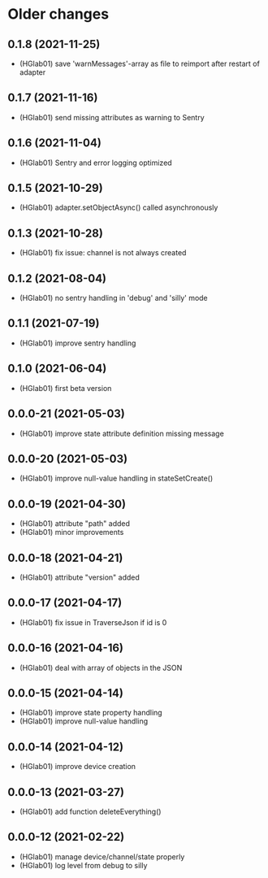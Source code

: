 # Older changes
## 0.1.8 (2021-11-25)
* (HGlab01) save 'warnMessages'-array as file to reimport after restart of adapter

## 0.1.7 (2021-11-16)
* (HGlab01) send missing attributes as warning to Sentry

## 0.1.6 (2021-11-04)
* (HGlab01) Sentry and error logging optimized

## 0.1.5 (2021-10-29)
* (HGlab01) adapter.setObjectAsync() called asynchronously

## 0.1.3 (2021-10-28)
* (HGlab01) fix issue: channel is not always created

## 0.1.2 (2021-08-04)
* (HGlab01) no sentry handling in 'debug' and 'silly' mode

## 0.1.1 (2021-07-19)
* (HGlab01) improve sentry handling

## 0.1.0 (2021-06-04)
* (HGlab01) first beta version

## 0.0.0-21 (2021-05-03)
* (HGlab01) improve state attribute definition missing message

## 0.0.0-20 (2021-05-03)
* (HGlab01) improve null-value handling in stateSetCreate()

## 0.0.0-19 (2021-04-30)
* (HGlab01) attribute "path" added
* (HGlab01) minor improvements

## 0.0.0-18 (2021-04-21)
* (HGlab01) attribute "version" added

## 0.0.0-17 (2021-04-17)
* (HGlab01) fix issue in TraverseJson if id is 0

## 0.0.0-16 (2021-04-16)
* (HGlab01) deal with array of objects in the JSON

## 0.0.0-15 (2021-04-14)
* (HGlab01) improve state property handling
* (HGlab01) improve null-value handling

## 0.0.0-14 (2021-04-12)
* (HGlab01) improve device creation

## 0.0.0-13 (2021-03-27)
* (HGlab01) add function deleteEverything()

## 0.0.0-12 (2021-02-22)
* (HGlab01) manage device/channel/state properly
* (HGlab01) log level from debug to silly
